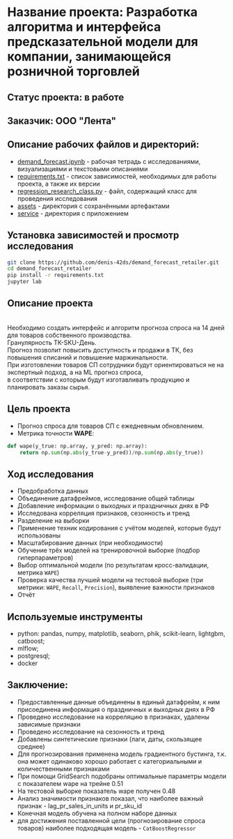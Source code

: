 # Название проекта: Разработка алгоритма и интерфейса предсказательной модели для компании, занимающейся розничной торговлей

## Статус проекта: в работе

## Заказчик: ООО "Лента"

## Описание рабочих файлов и директорий:
- [demand_forecast.ipynb](https://github.com/denis-42ds/demand_forecast_retailer/blob/lenta/demand_forecast.ipynb) - рабочая тетрадь с исследованиями, визуализациями и текстовыми описаниями
- [requirements.txt](https://github.com/denis-42ds/demand_forecast_retailer/blob/lenta/requirements.txt) - список зависимостей, необходимых для работы проекта, а также их версии
- [regression_research_class.py](https://github.com/denis-42ds/demand_forecast_retailer/blob/lenta/regression_research_class.py) - файл, содержащий класс для проведения исследования
- [assets](https://github.com/denis-42ds/demand_forecast_retailer/tree/lenta/assets) - директория с сохранёнными артефактами
- [service](https://github.com/denis-42ds/demand_forecast_retailer/tree/lenta/service) - директория с приложением

## Установка зависимостей и просмотр исследования
```Bash
git clone https://github.com/denis-42ds/demand_forecast_retailer.git
cd demand_forecast_retailer
pip install -r requirements.txt
jupyter lab
```

## Описание проекта
<br>Необходимо создать интерфейс и алгоритм прогноза спроса на 14 дней для товаров собственного производства. 
<br>Гранулярность ТК-SKU-День. 
<br>Прогноз позволит повысить доступность и продажи в ТК, без повышения списаний и повышение маржинальности. 
<br>При изготовлении товаров СП сотрудники будут ориентироваться не на экспертный подход, а на ML прогноз спроса, 
<br>в соответствии с которым будут изготавливать продукцию и планировать заказы сырья.

## Цель проекта
- Прогноз спроса для товаров СП с ежедневным обновлением.
- Метрика точности **WAPE**:
```Python
def wape(y_true: np.array, y_pred: np.array):
    return np.sum(np.abs(y_true-y_pred))/np.sum(np.abs(y_true))
```
	
## Ход исследования
- Предобработка данных
- Объединение датафреймов, исследование общей таблицы
- Добавление информации о выходных и праздничных днях в РФ
- Исследована корреляция признаков, сезонность и тренд
- Разделение на выборки
- Применение техник кодирования с учётом моделей, которые будут использованы
- Масштабирование данных (при необходимости)
- Обучение трёх моделей на тренировочной выборке (подбор гиперпараметров)
- Выбор оптимальной модели (по результатам кросс-валидации, метрика `WAPE`)
- Проверка качества лучшей модели на тестовой выборке (три метрики: `WAPE`, `Recall`, `Precision`), выявление важности признаков
- Отчёт

## Используемые инструменты
- python: pandas, numpy, matplotlib, seaborn, phik, scikit-learn, lightgbm, catboost;
- mlflow;
- postgresql;
- docker

## Заключение:
- Предоставленные данные объединены в единый датафрейм, к ним присоединена информация о праздничных и выходных днях в РФ
- Проведено исследование на корреляцию в признаках, удалены зависимые признаки
- Проведено исследование на сезонность и тренд
- Добавлены синтетические признаки (лаги, даты, скользящее среднее)
- Для прогнозирования применена модель градиентного бустинга, т.к. она может одинаково хорошо работает с категориальными и количественными признаками
- При помощи GridSearch подобраны оптимальные параметры модели с показателем wape на трейне 0.51
- На тестовой выборке показатель wape получен 0.48
- Анализ значимости признаков показал, что наиболее важный признак - lag_pr_sales_in_units и pr_sku_id
- Конечная модель обучена на полном наборе данных
- для достижения поставленной цели (прогнозирование спроса товаров) наиболее подходящая модель - `CatBoostRegressor`
